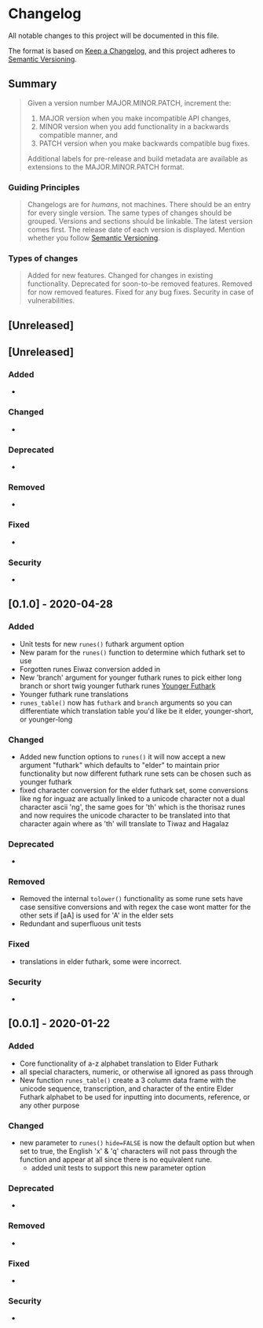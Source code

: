 # Changelog

All notable changes to this project will be documented in this file.

The format is based on [Keep a Changelog](https://keepachangelog.com/en/1.0.0/),
and this project adheres to [Semantic Versioning](https://semver.org/spec/v2.0.0.html).

## Summary

> Given a version number MAJOR.MINOR.PATCH, increment the:
>
> 1. MAJOR version when you make incompatible API changes,
> 2. MINOR version when you add functionality in a backwards compatible manner, and
> 3. PATCH version when you make backwards compatible bug fixes.
>
> Additional labels for pre-release and build metadata are available as extensions to the MAJOR.MINOR.PATCH format.

### Guiding Principles

> Changelogs are for _humans_, not machines.
> There should be an entry for every single version.
> The same types of changes should be grouped.
> Versions and sections should be linkable.
> The latest version comes first.
> The release date of each version is displayed.
> Mention whether you follow [Semantic Versioning](https://semver.org/spec/v2.0.0.html).

### Types of changes

> Added for new features.
> Changed for changes in existing functionality.
> Deprecated for soon-to-be removed features.
> Removed for now removed features.
> Fixed for any bug fixes.
> Security in case of vulnerabilities.
## [Unreleased]

## [Unreleased]

### Added

- 

### Changed

- 

### Deprecated

-

### Removed

- 

### Fixed

-

### Security

-

## [0.1.0] - 2020-04-28

### Added

- Unit tests for new `runes()` futhark argument option
- New param for the `runes()` function to determine which futhark set to use
- Forgotten runes Eiwaz conversion added in
- New 'branch' argument for younger futhark runes to pick either long branch or short twig younger futhark runes [Younger Futhark](https://en.wikipedia.org/wiki/Younger_Futhark)
- Younger futhark rune translations
- `runes_table()` now has `futhark` and `branch` arguments so you can differentiate which translation table you'd like be it elder, younger-short, or younger-long

### Changed

- Added new function options to `runes()` it will now accept a new argument "futhark" which defaults to "elder" to maintain prior functionality but now different futhark rune sets can be chosen such as younger futhark
- fixed character conversion for the elder futhark set, some conversions like ng for inguaz are actually linked to a unicode character not a dual character ascii 'ng', the same goes for 'th' which is the thorisaz runes and now requires the unicode character to be translated into that character again where as 'th' will translate to Tiwaz and Hagalaz

### Deprecated

-

### Removed

- Removed the internal `tolower()` functionality as some rune sets have case sensitive conversions and with regex the case wont matter for the other sets if [aA] is used for 'A' in the elder sets
- Redundant and superfluous unit tests

### Fixed

- translations in elder futhark, some were incorrect.

### Security

-

## [0.0.1] - 2020-01-22

### Added

- Core functionality of a-z alphabet translation to Elder Futhark
- all special characters, numeric, or otherwise all ignored as pass through
- New function `runes_table()` create a 3 column data frame with the unicode sequence, transcription, and character of the entire Elder Futhark alphabet to be used for inputting into documents, reference, or any other purpose

### Changed

- new parameter to `runes()` `hide=FALSE` is now the default option but when set to true, the English 'x' & 'q' characters will not pass through the function and appear at all since there is no equivalent rune.
    + added unit tests to support this new parameter option

### Deprecated

-

### Removed

-

### Fixed

-

### Security

-

